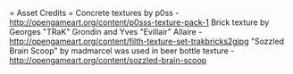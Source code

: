 
= Asset Credits =
Concrete textures by p0ss - http://opengameart.org/content/p0sss-texture-pack-1
Brick texture by Georges "TRaK" Grondin and Yves "Evillair" Allaire - http://opengameart.org/content/filth-texture-set-trakbricks2gjpg
"Sozzled Brain Scoop" by madmarcel was used in beer bottle texture - http://opengameart.org/content/sozzled-brain-scoop
